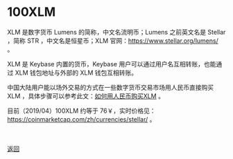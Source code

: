 # 100XLM

XLM 是数字货币 Lumens 的简称，中文名流明币；Lumens 之前英文名是 Stellar ，简称 STR ，中文名是恒星币；XLM 官网：<a href="https://www.stellar.org/lumens/">https://www.stellar.org/lumens/</a> 。

XLM 是 Keybase 内置的货币，Keybase 用户可以通过用户名互相转账，也能通过 XLM 钱包地址与外部的 XLM 钱包互相转账。

中国大陆用户能以场外交易的方式在一些数字货币交易市场用人民币直接购买 XLM ，具体步骤可以参考此文：<a href="https://github.com/wgredlong/wgredlong.github.io/blob/master/buyxlm.md">如何用人民币购买XLM</a> 。

目前（2019/04）100XLM 约等于 76￥，实时价格见：<a href="https://coinmarketcap.com/zh/currencies/stellar/">https://coinmarketcap.com/zh/currencies/stellar/</a> 。

<br><br><a href="https://wgredlong.github.io/getkey.html">返回</a>
